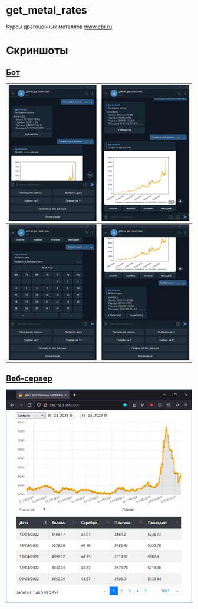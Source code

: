 # get_metal_rates

Курсы драгоценных металлов www.cbr.ru

# Скриншоты

## [Бот](app_tg_bot)

| ![etc/screenshots/tg_bot_1.png](etc/screenshots/tg_bot_1.png) | ![etc/screenshots/tg_bot_2.png](etc/screenshots/tg_bot_2.png) |
|---------------------------------------------------------------|---------------------------------------------------------------|
| ![etc/screenshots/tg_bot_3.png](etc/screenshots/tg_bot_3.png) | ![etc/screenshots/tg_bot_4.png](etc/screenshots/tg_bot_4.png) | 

## [Веб-сервер](app_web_server)

![etc/screenshots/tweb_server.png](etc/screenshots/web_server.png)
